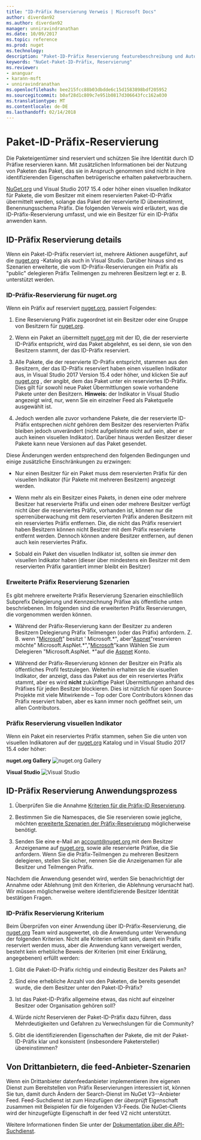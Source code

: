 ```yaml
---
title: "ID-Präfix Reservierung Verweis | Microsoft Docs"
author: diverdan92
ms.author: diverdan92
manager: unniravindranathan
ms.date: 10/09/2017
ms.topic: reference
ms.prod: nuget
ms.technology: 
description: "Paket-ID-Präfix Reservierung featurebeschreibung und Autor-Handbuch."
keywords: "NuGet-Paket-ID-Präfix, Reservierung"
ms.reviewer:
- ananguar
- karann-msft
- unniravindranathan
ms.openlocfilehash: bee215fcc88b03dbdde6c15d1583898bdf205952
ms.sourcegitcommit: b0af28d1c809c7e951b0817d306643fcc162a030
ms.translationtype: MT
ms.contentlocale: de-DE
ms.lasthandoff: 02/14/2018
---
```

# <a name="package-id-prefix-reservation"></a>Paket-ID-Präfix-Reservierung

Die Paketeigentümer sind reserviert und schützen Sie ihre Identität durch ID Präfixe reservieren kann. Mit zusätzlichen Informationen bei der Nutzung von Paketen das Paket, das sie in Anspruch genommen sind nicht in ihre identifizierenden Eigenschaften betrügerische erhalten paketverbrauchern. 

[NuGet.org](https://www.nuget.org/) und Visual Studio 2017 15.4 oder höher einen visuellen Indikator für Pakete, die vom Besitzer mit einem reservierten Paket-ID-Präfix übermittelt werden, solange das Paket der reservierte ID übereinstimmt, Benennungsschema Präfix. Die folgenden Verweis wird erläutert, was die ID-Präfix-Reservierung umfasst, und wie ein Besitzer für ein ID-Präfix anwenden kann.

## <a name="id-prefix-reservation-details"></a>ID-Präfix Reservierung details

Wenn ein Paket-ID-Präfix reserviert ist, mehrere Aktionen ausgeführt, auf die [nuget.org](https://www.nuget.org/) -Katalog als auch in Visual Studio. Darüber hinaus sind es Szenarien erweiterte, die vom ID-Präfix-Reservierungen ein Präfix als "public" delegieren Präfix Teilmengen zu mehreren Besitzern legt er z. B. unterstützt werden.

### <a name="id-prefix-reservation-on-nugetorg"></a>ID-Präfix-Reservierung für nuget.org

Wenn ein Präfix auf reserviert [nuget.org](https://www.nuget.org/), passiert Folgendes:

1. Eine Reservierung Präfix zugeordnet ist ein Besitzer oder eine Gruppe von Besitzern für [nuget.org](https://www.nuget.org/).

1. Wenn ein Paket an übermittelt [nuget.org](https://www.nuget.org/) mit der ID, die der reservierte ID-Präfix entspricht, wird das Paket abgelehnt, es sei denn, sie von den Besitzern stammt, der das ID-Präfix reserviert.

1. Alle Pakete, die der reservierte ID-Präfix entspricht, stammen aus den Besitzern, der das ID-Präfix reserviert haben einen visuellen Indikator aus, in Visual Studio 2017 Version 15.4 oder höher, und klicken Sie auf [nuget.org](https://www.nuget.org/) , der angibt, dem das Paket unter ein reserviertes ID-Präfix. Dies gilt für sowohl neue Paket Übermittlungen sowie vorhandene Pakete unter den Besitzern. **Hinweis:** der Indikator in Visual Studio angezeigt wird, nur, wenn Sie ein einzelner Feed als Paketquelle ausgewählt ist.

1. Jedoch werden alle zuvor vorhandene Pakete, die der reservierte ID-Präfix entsprechen *nicht* gehören dem Besitzer des reservierten Präfix bleiben jedoch unverändert (nicht aufgelistete nicht auf sein, aber er auch keinen visuellen Indikator). Darüber hinaus werden Besitzer dieser Pakete kann neue Versionen auf das Paket gesendet.

Diese Änderungen werden entsprechend den folgenden Bedingungen und einige zusätzliche Einschränkungen zu erzwingen:

- Nur einen Besitzer für ein Paket muss dem reservierten Präfix für den visuellen Indikator (für Pakete mit mehreren Besitzern) angezeigt werden.

- Wenn mehr als ein Besitzer eines Pakets, in denen eine oder mehrere Besitzer hat reservierte Präfix und einen oder mehrere Besitzer verfügt nicht über die reserviertes Präfix, vorhanden ist, können nur die sperrenüberwachung mit dem reservierten Präfix anderen Besitzern mit ein reserviertes Präfix entfernen. Die, die nicht das Präfix reserviert haben Besitzern können nicht Besitzer mit dem Präfix reservierte entfernt werden. Dennoch können andere Besitzer entfernen, auf denen auch kein reserviertes Präfix.

- Sobald ein Paket den visuellen Indikator ist, sollten sie *immer* den visuellen Indikator haben (dieser über mindestens ein Besitzer mit dem reservierten Präfix garantiert immer bleibt ein Besitzer)

### <a name="advanced-prefix-reservation-scenarios"></a>Erweiterte Präfix Reservierung Szenarien

Es gibt mehrere erweiterte Präfix Reservierung Szenarien einschließlich Subprefix Delegierung und Kennzeichnung Präfixe als öffentliche unten beschriebenen. Im folgenden sind die erweiterten Präfix Reservierungen, die vorgenommen werden können. 

- Während der Präfix-Reservierung kann der Besitzer zu anderen Besitzern Delegierung Präfix Teilmengen (oder das Präfix) anfordern. Z. B. wenn "[Microsoft](https://www.nuget.org/profiles/microsoft)" besitzt ' Microsoft.\*", aber"[Aspnet](https://www.nuget.org/profiles/aspnet)"reservieren möchte" Microsoft.AspNet.\*","[Microsoft](https://www.nuget.org/profiles/microsoft)"kann Wählen Sie zum Delegieren "Microsoft.AspNet. \*"auf die [Aspnet](https://www.nuget.org/profiles/aspnet) Konto.

- Während der Präfix-Reservierung können der Besitzer ein Präfix als öffentliches Profil festzulegen. Weiterhin erhalten sie die visuellen Indikator, der anzeigt, dass das Paket aus der ein reserviertes Präfix stammt, aber es wird **nicht** zukünftige Paket Übermittlungen anhand des Präfixes für jeden Besitzer blockieren. Dies ist nützlich für open Source-Projekte mit viele Mitwirkende – Top oder Core Contributors können das Präfix reserviert haben, aber es kann immer noch geöffnet sein, um allen Contributors. 

### <a name="prefix-reservation-visual-indicator"></a>Präfix Reservierung visuellen Indikator

Wenn ein Paket ein reserviertes Präfix stammen, sehen Sie die unten von visuellen Indikatoren auf der [nuget.org](https://www.nuget.org/) Katalog und in Visual Studio 2017 15.4 oder höher:

**nuget.org Gallery**
![nuget.org Gallery](media/nuget-gallery-reserved-prefix.png)

**Visual Studio**
![Visual Studio](media/visual-studio-reserved-prefix.png)

## <a name="id-prefix-reservation-application-process"></a>ID-Präfix Reservierung Anwendungsprozess

1. Überprüfen Sie die Annahme [Kriterien für die Präfix-ID Reservierung](#id-prefix-reservation-criteria).

1. Bestimmen Sie die Namespaces, die Sie reservieren sowie jegliche, möchten [erweiterte Szenarien der Präfix-Reservierung](#advanced-prefix-reservation-scenarios) möglicherweise benötigt.

1. Senden Sie eine e-Mail an [ account@nuget.org ](mailto:account@nuget.org) mit dem Besitzer Anzeigename auf [nuget.org](https://www.nuget.org/), sowie alle reservierte Präfixe, die Sie anfordern. Wenn Sie die Präfix-Teilmengen zu mehreren Besitzern delegieren, stellen Sie sicher, nennen Sie die Anzeigenamen für alle Besitzer und Teilmengen Präfix.

Nachdem die Anwendung gesendet wird, werden Sie benachrichtigt der Annahme oder Ablehnung (mit den Kriterien, die Ablehnung verursacht hat). Wir müssen möglicherweise weitere identifizierende Besitzer Identität bestätigen Fragen.

### <a name="id-prefix-reservation-criteria"></a>ID-Präfix Reservierung Kriterium

Beim Überprüfen von einer Anwendung über ID-Präfix-Reservierung, die [nuget.org](https://www.nuget.org/) Team wird ausgewertet, ob die Anwendung unter Verwendung der folgenden Kriterien. Nicht alle Kriterien erfüllt sein, damit ein Präfix reserviert werden muss, aber die Anwendung kann verweigert werden, besteht kein erhebliche Beweis der Kriterien (mit einer Erklärung, angegebenen) erfüllt werden:

1. Gibt die Paket-ID-Präfix richtig und eindeutig Besitzer des Pakets an?

1. Sind eine erhebliche Anzahl von den Paketen, die bereits gesendet wurde, die dem Besitzer unter den Paket-ID-Präfix?

1. Ist das Paket-ID-Präfix allgemeine etwas, das nicht auf einzelner Besitzer oder Organisation gehören soll?

1. Würde *nicht* Reservieren der Paket-ID-Präfix dazu führen, dass Mehrdeutigkeiten und Gefahren zu Verwechslungen für die Community?

1. Gibt die identifizierenden Eigenschaften der Pakete, die mit der Paket-ID-Präfix klar und konsistent (insbesondere Paketersteller) übereinstimmen?

## <a name="third-party-feed-provider-scenarios"></a>Von Drittanbietern, die feed-Anbieter-Szenarien

Wenn ein Drittanbieter datenfeedanbieter implementieren ihre eigenen Dienst zum Bereitstellen von Präfix Reservierungen interessiert ist, können Sie tun, damit durch Ändern der Search-Dienst im NuGet V3--Anbieter Feed. Feed-Suchdienst ist zum Hinzufügen der *überprüft* Eigenschaft zusammen mit Beispielen für die folgenden V3-Feeds. Die NuGet-Clients wird der hinzugefügte Eigenschaft in der feed V2 nicht unterstützt.

Weitere Informationen finden Sie unter der [Dokumentation über die API-Suchdienst](../api/search-query-service-resource.md).
